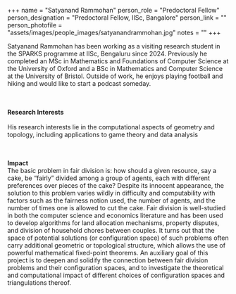 +++
name = "Satyanand Rammohan"
person_role = "Predoctoral Fellow"
person_designation = "Predoctoral Fellow, IISc, Bangalore"
person_link = ""
person_photofile = "assets/images/people_images/satyanandrammohan.jpg"
notes = ""
+++


Satyanand Rammohan has been working as a visiting research student in the SPARKS programme at IISc, Bengaluru since 2024. Previously he completed an MSc in Mathematics and Foundations of Computer Science at the University of Oxford and a BSc in Mathematics and Computer Science at the University of Bristol.  Outside of work, he enjoys playing football and hiking and would like to start a podcast someday.

<br><br><b>Research Interests</b>
<br><br>
His research interests lie in the computational aspects of geometry and topology, including applications to game theory and data analysis 


<br><br><b>Impact</b><br> The basic problem in fair division is: how should a given resource, say a cake, be “fairly” divided among a group of agents, each with different preferences over pieces of the cake? Despite its innocent appearance, the solution to this problem varies wildly in difficulty and computability with factors such as the fairness notion used, the number of agents, and the number of times one is allowed to cut the cake. Fair division is well-studied in both the computer science and economics literature and has been used to develop algorithms for land allocation mechanisms, property disputes, and division of household chores between couples. It turns out that the space of potential solutions (or configuration space) of such problems often carry additional geometric or topological structure, which allows the use of powerful mathematical fixed-point theorems. An auxiliary goal of this project is to deepen and solidify the connection between fair division problems and their configuration spaces, and to investigate the theoretical and computational impact of different choices of configuration spaces and triangulations thereof.


